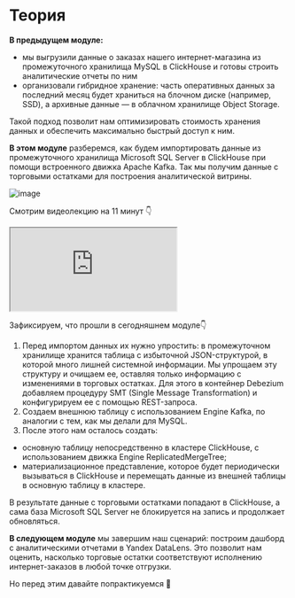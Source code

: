 # Теория

**В предыдущем модуле:**

* мы выгрузили данные о заказах нашего интернет-магазина из промежуточного хранилища MySQL в ClickHouse и готовы строить аналитические отчеты по ним
* организовали гибридное хранение: часть оперативных данных за последний месяц будет храниться на блочном диске (например, SSD), а архивные данные — в облачном хранилище Object Storage.

Такой подход позволит нам оптимизировать стоимость хранения данных и обеспечить максимально быстрый доступ к ним.

**В этом модуле** разберемся, как будем импортировать данные из промежуточного хранилища Microsoft SQL Server в ClickHouse при помощи встроенного движка Apache Kafka. Так мы получим данные с торговыми остатками для построения аналитической витрины.

[]()![image](https://code.s3.yandex.net/Free%20courses/YCloud_corp/%D0%A1%D0%BD%D0%B8%D0%BC%D0%BE%D0%BA%20%D1%8D%D0%BA%D1%80%D0%B0%D0%BD%D0%B0%202022-06-24%20%D0%B2%2014.02.27.png)

Смотрим видеолекцию на 11 минут 👇

<iframe allowfullscreen="" src="https://www.youtube.com/embed/fMR2FTRhWMM"></iframe>

Зафиксируем, что прошли в сегодняшнем модуле👇

1. Перед импортом данных их нужно упростить: в промежуточном хранилище хранится таблица с избыточной JSON-структурой, в которой много лишней системной информации. Мы упрощаем эту структуру и очищаем ее, оставляя только информацию с изменениями в торговых остатках. Для этого в контейнер Debezium добавляем процедуру SMT (Single Message Transformation) и конфигурируем ее с помощью REST-запроса.
2. Создаем внешнюю таблицу с использованием Engine Kafka, по аналогии с тем, как мы делали для MySQL.
3. После этого нам осталось создать:

* основную таблицу непосредственно в кластере ClickHouse, с использованием движка Engine ReplicatedMergeTree;
* материализационное представление, которое будет периодически вызываться в ClickHouse и перемещать данные из внешней таблицы в основную таблицу в кластере.

В результате данные с торговыми остатками попадают в ClickHouse, а сама база Microsoft SQL Server не блокируется на запись и продолжает обновляться.

**В следующем модуле** мы завершим наш сценарий: построим дашборд с аналитическими отчетами в Yandex DataLens. Это позволит нам оценить, насколько торговые остатки соответствуют исполнению интернет-заказов в любой точке отгрузки.

Но перед этим давайте попрактикуемся 🙂
